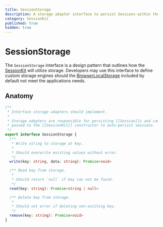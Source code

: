 ```yaml
---
title: SessionStorage
description: A storage adapter interface to persist Sessions within the SessionKit.
category: SessionKit
published: true
hidden: true
---
```


# SessionStorage

The `SessionStorage` interface is a design pattern that outlines how the [SessionKit](/docs/sessionkit/session-kit-factory) will utilize storage. Developers may use this interface to define custom storage engines should the [BrowserLocalStorage](/docs/sessionkit/browser-local-storage) included by default not meet the applications needs.

## Anatomy

```ts
/**
 * Interface storage adapters should implement.
 *
 * Storage adapters are responsible for persisting [[Session]]s and can optionally be
 * passed to the [[SessionKit]] constructor to auto-persist sessions.
 */
export interface SessionStorage {
  /**
   * Write string to storage at key.
   *
   * Should overwrite existing values without error.
   */
  write(key: string, data: string): Promise<void>

  /** Read key from storage.
   *
   * Should return `null` if key can not be found.
   */
  read(key: string): Promise<string | null>

  /** Delete key from storage.
   *
   * Should not error if deleting non-existing key.
   */
  remove(key: string): Promise<void>
}
```
